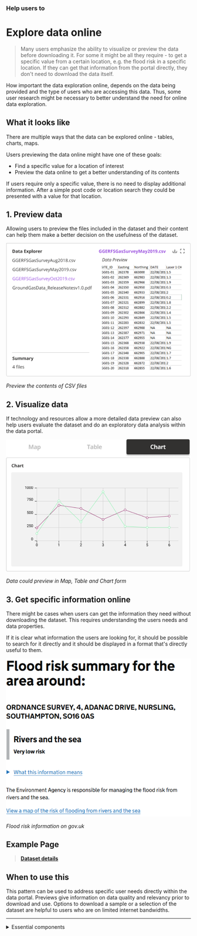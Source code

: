 ### Help users to
# Explore data online

> Many users emphasize the ability to visualize or preview the data before downloading it. For some it might be all they require - to get a specific value from a certain location, e.g. the flood risk in a specific location. If they can get that information from the portal directly, they don't need to download the data itself.

How important the data exploration online, depends on the data being provided and the type of users who are accessing this data. Thus, some user research might be necessary to better understand the need for online data exploration.

## What it looks like

There are multiple ways that the data can be explored online - tables, charts, maps.

Users previewing the data online might have one of these goals:
* Find a specific value for a location of interest
* Preview the data online to get a better understanding of its contents

If users require only a specific value, there is no need to display additional information. After a simple post code or location search they could be presented with a value for that location.

## 1. Preview data

Allowing users to preview the files included in the dataset and their content can help them make a better decision on the usefulness of the dataset.

<div class="image-container">

![Explore data online](../../_media/explore-data-online/data-preview.png)

*Preview the contents of CSV files*

</div>

## 2. Visualize data

If technology and resources allow a more detailed data preview can also help users evaluate the dataset and do an exploratory data analysis within the data portal.

<div class="image-container">

![Explore data online](../../_media/explore-data-online/visualize-data.png)

*Data could preview in Map, Table and Chart form*

</div>

## 3. Get specific information online

There might be cases when users can get the information they need without downloading the dataset. This requires understanding the users needs and data properties.

If it is clear what information the users are looking for, it should be possible to search for it directly and it should be displayed in a format that's directly useful to them.

<div class="image-container">

![Google results](../../_media/stage-4-explore/preview-example-1.png)

*Flood risk information on gov.uk*

</div>

## Example Page

> **[Dataset details](/main-content/pages/dataset-details)**

## When to use this

This pattern can be used to address specific user needs directly within the data portal. Previews give information on data quality and relevancy prior to download and use. Options to download a sample or a selection of the dataset are helpful to users who are on limited internet bandwidths.

---

<!-- Additional information can be presented in dropdown menus -->

<details>
<summary>Essential components</summary>
<br>
[Brief description and a list of the most relevant components/information for this task]

Below is a checklist of components/information that are relevant for this task.

These components can be arranged in many ways, but the ones with highest relevance should be the most visible/accessible.

?> 1 - high relevance, 2 - medium relevance, 3 - low relevance

<!-- Table of component start -->

| Component         | Description                                                            | Relevance |
|-------------------|------------------------------------------------------------------------|:---------:|
| Location          | Coordinates or the postcode of the location                            |     2     |
| Value of interest | Value of interest for that specific location                           |     2     |
| Table preview     | Online preview of CSV data                                             |     3     |
| Graph preview     | Bar charts visualizing the data                                        |     3     |
| Map preview       | Map with markers showing the values at specific locations or a heatmap |     3     |

</details>


